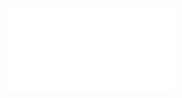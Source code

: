 ![TI___lab1](/Notatki/Semestr%201/Technologie%20informacyjne/Labolatoria/Labolatoria%200/TI___lab1.pdf)

